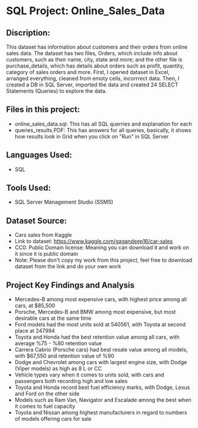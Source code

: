 # SQL Project: Online_Sales_Data


## Discription: 
This dataset has information about customers and their orders from online sales data. The dataset has two files, Orders, which include info about customers, such as their name, city, state and more; and the other file is purchase_details, which has details about orders such as profit, quantity, category of sales orders and more. First, I opened dataset in Excel, arranged everything, cleaned from emoty cells, incorrrect data. Then, I created a DB in SQL Server, imported the data and created 24 SELECT Statements (Queries) to explore the data. 
## Files in this project: 
- online_sales_data.sql: This has all SQL querries and explanation for each
- queries_results.PDF: This has answers for all queries, basically, it shows how results look in Grid when you click on "Run" in SQL Server
## Languages Used: 
- SQL

## Tools Used: 
- SQL Server Management Studio (SSMS)
##   Dataset Source: 
- Cars sales from Kaggle
- Link to dataset: https://www.kaggle.com/gagandeep16/car-sales
-  CC0: Public Domain license: Meaning you can download it and work on it since it is public domain
-  Note: Please don't copy my work from this project, feel free to download dataset from the link and do your own work

## Project Key Findings and Analysis 
- Mercedes-B among most expensive cars, with highest price among all cars, at $85,500
- Porsche, Mercedes-B and BMW among most expensive, but most desirable cars at the same time
- Ford models had the most units sold at 540561, with Toyota at second place at 247994
- Toyota and Honda had the best retention value among all cars, with average %75 - %80 retention value
- Carrera Cabrio (Porsche cars) had best resale value among all models, with $67,550 and retention value of %90
- Dodge and Chevrolet among cars with largest engine size, with Dodge (Viper models) as high as 8 L or CC
- Vehicle types vary when it comes to units sold, with cars and passengers both recording high and low sales 
- Toyota and Honda record best fuel efficiency marks, with Dodge, Lexus and Ford on the other side
- Models such as Ram Van, Navigator and Escalade among the best when it comes to fuel capacity
- Toyota and Nissan among highest manufacturers in regard to numbers of models offering cars for sale 
